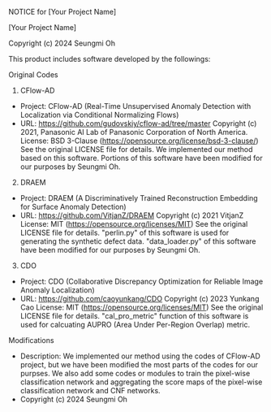 NOTICE for [Your Project Name]

[Your Project Name]

Copyright (c) 2024 Seungmi Oh


This product includes software developed by the followings:

Original Codes

1. CFlow-AD
  - Project: CFlow-AD (Real-Time Unsupervised Anomaly Detection with Localization via Conditional Normalizing Flows)
  - URL: https://github.com/gudovskiy/cflow-ad/tree/master
  Copyright (c) 2021, Panasonic AI Lab of Panasonic Corporation of North America.
  License: BSD 3-Clause (https://opensource.org/license/bsd-3-clause/)
  See the original LICENSE file for details.
  We implemented our method based on this software.
  Portions of this software have been modified for our purposes by Seungmi Oh.

2. DRAEM
  - Project: DRAEM (A Discriminatively Trained Reconstruction Embedding for Surface Anomaly Detection)
  - URL: https://github.com/VitjanZ/DRAEM
  Copyright (c) 2021 VitjanZ
  License: MIT (https://opensource.org/licenses/MIT)
  See the original LICENSE file for details.
  "perlin.py" of this software is used for generating the synthetic defect data. 
  "data_loader.py" of this software have been modified for our purposes by Seungmi Oh.
  

3. CDO
  - Project: CDO (Collaborative Discrepancy Optimization for Reliable Image Anomaly Localization)
  - URL: https://github.com/caoyunkang/CDO
  Copyright (c) 2023 Yunkang Cao
  License: MIT (https://opensource.org/licenses/MIT)
  See the original LICENSE file for details.
  "cal_pro_metric" function of this software is used for calcuating AUPRO (Area Under Per-Region Overlap) metric.


Modifications

- Description: We implemented our method using the codes of CFlow-AD project, but we have been modified the most parts of the codes for our purpses. 
We also add some codes or modules to train the pixel-wise classification network and aggregating the score maps of the pixel-wise classification network and CNF networks.
- Copyright (c) 2024 Seungmi Oh
